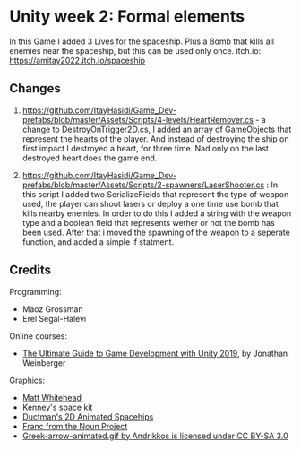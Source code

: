 # Unity week 2: Formal elements
In this Game I added 3 Lives for the spaceship.
Plus a Bomb that kills all enemies near the spaceship, but this can be used only once.
itch.io: https://amitay2022.itch.io/spaceship

## Changes

1. https://github.com/ItayHasidi/Game_Dev-prefabs/blob/master/Assets/Scripts/4-levels/HeartRemover.cs - a change to DestroyOnTrigger2D.cs, I added an array of GameObjects that represent the hearts of the player. And instead of destroying the ship on first impact I destroyed a heart, for three time. Nad only on the last destroyed heart does the game end.

2. https://github.com/ItayHasidi/Game_Dev-prefabs/blob/master/Assets/Scripts/2-spawners/LaserShooter.cs : In this script I added two SerializeFields that represent the type of weapon used, the player can shoot lasers or deploy a one time use bomb that kills nearby enemies. In order to do this I added a string with the weapon type and a boolean field that represents wether or not the bomb has been used. After that i moved the spawning of the weapon to a seperate function, and added a simple if statment. 

## Credits

Programming:
* Maoz Grossman
* Erel Segal-Halevi

Online courses:
* [The Ultimate Guide to Game Development with Unity 2019](https://www.udemy.com/the-ultimate-guide-to-game-development-with-unity/), by Jonathan Weinberger

Graphics:
* [Matt Whitehead](https://ccsearch.creativecommons.org/photos/7fd4a37b-8d1a-4d4c-80a2-4ca4a3839941)
* [Kenney's space kit](https://kenney.nl/assets/space-kit)
* [Ductman's 2D Animated Spacehips](https://assetstore.unity.com/packages/2d/characters/2d-animated-spaceships-96852)
* [Franc from the Noun Project](https://commons.wikimedia.org/w/index.php?curid=64661575)
* [Greek-arrow-animated.gif by Andrikkos is licensed under CC BY-SA 3.0](https://search.creativecommons.org/photos/2db102af-80d0-4ec8-9171-1ac77d2565ce)
